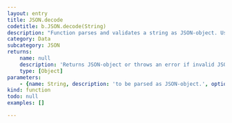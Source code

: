 ```yaml
---
layout: entry
title: JSON.decode
codetitle: b.JSON.decode(String)
description: "Function parses and validates a string as JSON-object. Usage:\nvar obj = b.JSON.decode(str);\nvar str = b.JSON.encode(obj);"
category: Data
subcategory: JSON
returns:
    name: null
    description: 'Returns JSON-object or throws an error if invalid JSON has been provided.'
    type: [Object]
parameters:
    - {name: String, description: 'to be parsed as JSON-object.', optional: false, type: [String]}
kind: function
todo: null
examples: []

---
```

